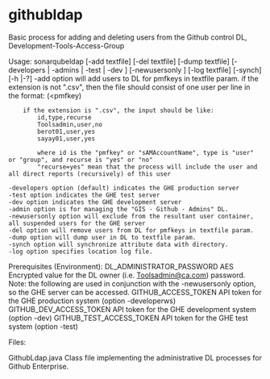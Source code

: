 # githubldap
Basic process for adding and deleting users from the Github control DL, Development-Tools-Access-Group

Usage: sonarqubeldap [-add textfile] [-del textfile] [-dump textfile] 
                      [-developers | -admins | -test | -dev ] [-newusersonly ]
					  [-log textfile] [-synch] [-h |-?]
	-add option will add users to DL for pmfkeys in textfile param.
	    if the extension is not ".csv", then the file should consist of one user per line in the format:
			<text> (<pmfkey)
			
		if the extension is ".csv", the input should be like:
			id,type,recurse
			Toolsadmin,user,no
			berot01,user,yes
			sayay01,user,yes
			
			where id is the "pmfkey" or "sAMAccountName", type is "user" or "group", and recurse is "yes" or "no"
			"recurse=yes" mean that the process will include the user and all direct reports (recursively) of this user
			
	-developers option (default) indicates the GHE production server
	-test option indicates the GHE test server
	-dev option indicates the GHE development server
	-admin option is for managing the "GIS - Github - Admins" DL.
	-newusersonly option will exclude from the resultant user container, all suspended users for the GHE server
	-del option will remove users from DL for pmfkeys in textfile param.  
	-dump option will dump user in DL to textfile param.
	-synch option will synchronize attribute data with directory.
	-log option specifies location log file.

Prerequisites (Environment):
	DL_ADMINISTRATOR_PASSWORD	AES Encrypted value for the DL owner (i.e. Toolsadmin@ca.com) password.
	Note: the following are used in conjunction with the -newusersonly option, so the GHE server can be accessed.
	GITHUB_ACCESS_TOKEN			API token for the GHE production system (option -developerws)
	GITHUB_DEV_ACCESS_TOKEN		API token for the GHE development system (option -dev)
	GITHUB_TEST_ACCESS_TOKEN	API token for the GHE test system (option -test)
	
	
Files:

GithubLdap.java				Class file implementing the administrative DL processes for Github Enterprise.
